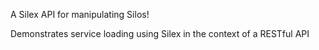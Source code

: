A Silex API for manipulating Silos!

Demonstrates service loading using Silex in the context of a RESTful API
